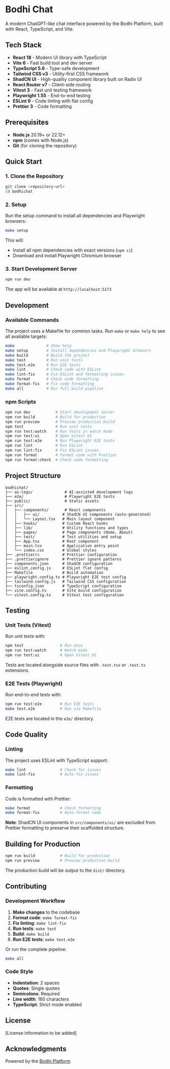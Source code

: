 # Bodhi Chat

A modern ChatGPT-like chat interface powered by the Bodhi Platform, built with React, TypeScript, and Vite.

## Tech Stack

- **React 18** - Modern UI library with TypeScript
- **Vite 6** - Fast build tool and dev server
- **TypeScript 5.6** - Type-safe development
- **Tailwind CSS v3** - Utility-first CSS framework
- **ShadCN UI** - High-quality component library built on Radix UI
- **React Router v7** - Client-side routing
- **Vitest 3** - Fast unit testing framework
- **Playwright 1.55** - End-to-end testing
- **ESLint 9** - Code linting with flat config
- **Prettier 3** - Code formatting

## Prerequisites

- **Node.js** 20.19+ or 22.12+
- **npm** (comes with Node.js)
- **Git** (for cloning the repository)

## Quick Start

### 1. Clone the Repository

```bash
git clone <repository-url>
cd bodhichat
```

### 2. Setup

Run the setup command to install all dependencies and Playwright browsers:

```bash
make setup
```

This will:

- Install all npm dependencies with exact versions (`npm ci`)
- Download and install Playwright Chromium browser

### 3. Start Development Server

```bash
npm run dev
```

The app will be available at `http://localhost:5173`

## Development

### Available Commands

The project uses a Makefile for common tasks. Run `make` or `make help` to see all available targets:

```bash
make              # Show help
make setup        # Install dependencies and Playwright browsers
make build        # Build the project
make test         # Run unit tests
make test.e2e     # Run E2E tests
make lint         # Check code with ESLint
make lint-fix     # Fix ESLint and formatting issues
make format       # Check code formatting
make format-fix   # Fix code formatting
make all          # Run full build pipeline
```

### npm Scripts

```bash
npm run dev           # Start development server
npm run build         # Build for production
npm run preview       # Preview production build
npm test              # Run unit tests
npm run test:watch    # Run tests in watch mode
npm run test:ui       # Open Vitest UI
npm run test:e2e      # Run Playwright E2E tests
npm run lint          # Run ESLint
npm run lint:fix      # Fix ESLint issues
npm run format        # Format code with Prettier
npm run format:check  # Check code formatting
```

## Project Structure

```
bodhichat/
├── ai-logs/              # AI-assisted development logs
├── e2e/                  # Playwright E2E tests
├── public/               # Static assets
├── src/
│   ├── components/       # React components
│   │   ├── ui/          # ShadCN UI components (auto-generated)
│   │   └── Layout.tsx   # Main layout component
│   ├── hooks/           # Custom React hooks
│   ├── lib/             # Utility functions and types
│   ├── pages/           # Page components (Home, About)
│   ├── test/            # Test utilities and setup
│   ├── App.tsx          # Root component
│   ├── main.tsx         # Application entry point
│   └── index.css        # Global styles
├── .prettierrc          # Prettier configuration
├── .prettierignore      # Prettier ignore patterns
├── components.json      # ShadCN configuration
├── eslint.config.js     # ESLint flat config
├── Makefile             # Build automation
├── playwright.config.ts # Playwright E2E test config
├── tailwind.config.js   # Tailwind CSS configuration
├── tsconfig.json        # TypeScript configuration
├── vite.config.ts       # Vite build configuration
└── vitest.config.ts     # Vitest test configuration
```

## Testing

### Unit Tests (Vitest)

Run unit tests with:

```bash
npm test                # Run once
npm run test:watch      # Watch mode
npm run test:ui         # Open Vitest UI
```

Tests are located alongside source files with `.test.tsx` or `.test.ts` extensions.

### E2E Tests (Playwright)

Run end-to-end tests with:

```bash
npm run test:e2e        # Run E2E tests
make test.e2e           # Run via Makefile
```

E2E tests are located in the `e2e/` directory.

## Code Quality

### Linting

The project uses ESLint with TypeScript support:

```bash
make lint               # Check for issues
make lint-fix           # Auto-fix issues
```

### Formatting

Code is formatted with Prettier:

```bash
make format             # Check formatting
make format-fix         # Auto-format code
```

**Note**: ShadCN UI components in `src/components/ui/` are excluded from Prettier formatting to preserve their scaffolded structure.

## Building for Production

```bash
npm run build           # Build for production
npm run preview         # Preview production build
```

The production build will be output to the `dist/` directory.

## Contributing

### Development Workflow

1. **Make changes** to the codebase
2. **Format code**: `make format-fix`
3. **Fix linting**: `make lint-fix`
4. **Run tests**: `make test`
5. **Build**: `make build`
6. **Run E2E tests**: `make test.e2e`

Or run the complete pipeline:

```bash
make all
```

### Code Style

- **Indentation**: 2 spaces
- **Quotes**: Single quotes
- **Semicolons**: Required
- **Line width**: 160 characters
- **TypeScript**: Strict mode enabled

## License

[License information to be added]

## Acknowledgments

Powered by the [Bodhi Platform](https://github.com/BodhiSearch/bodhi-browser)
